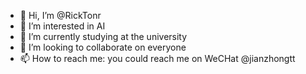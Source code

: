 - 👋 Hi, I’m @RickTonr
- 👀 I’m interested in AI
- 🌱 I’m currently studying at the university
- 💞️ I’m looking to collaborate on everyone
- 📫 How to reach me: you could reach me on WeCHat @jianzhongtt

<!---
RickTonr/RickTonr is a ✨ special ✨ repository because its `README.md` (this file) appears on your GitHub profile.
You can click the Preview link to take a look at your changes.
--->
